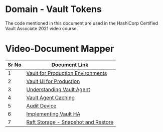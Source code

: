 # Domain - Vault Tokens

The code mentioned in this document are used in the HashiCorp Certified Vault Associate 2021 video course.


# Video-Document Mapper

| Sr No | Document Link |
| ------ | ------ |
| 1 | [Vault for Production Environments][PlDa] |
| 2 | [Vault UI for Production][PlDb] |
| 3 | [Understanding Vault Agent][PlDc] |
| 4 | [Vault Agent Caching][PlDd] |
| 5 | [Audit Device][PlDe] |
| 6 | [Implementing Vault HA][PlDf] |
| 7 | [Raft Storage - Snapshot and Restore][PlDg] |

[PlDa]: <https://github.com/zealvora/hashicorp-certified-vault-associate/blob/master/Domain%204%20-%20Vault%20Architecture/prod-vault.md>
[PlDb]: <https://github.com/zealvora/hashicorp-certified-vault-associate/blob/master/Domain%204%20-%20Vault%20Architecture/vault-ui.md>
[PlDc]: <https://github.com/zealvora/hashicorp-certified-vault-associate/blob/master/Domain%204%20-%20Vault%20Architecture/agent-autoauth.md>
[PlDd]: <https://github.com/zealvora/hashicorp-certified-vault-associate/blob/master/Domain%204%20-%20Vault%20Architecture/agent-caching.md>
[PlDe]: <https://github.com/zealvora/hashicorp-certified-vault-associate/blob/master/Domain%204%20-%20Vault%20Architecture/audit-device.md>
[PlDf]: <https://github.com/zealvora/hashicorp-certified-vault-associate/blob/master/Domain%204%20-%20Vault%20Architecture/ha-storage.md>
[PlDg]: <https://github.com/zealvora/hashicorp-certified-vault-associate/blob/master/Domain%204%20-%20Vault%20Architecture/raft-backup-restore.md>
